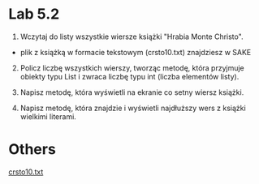 # Lab 5.2

1. Wczytaj do listy wszystkie wiersze książki "Hrabia Monte Christo".
* plik z książką w formacie tekstowym (crsto10.txt) znajdziesz w SAKE

2. Policz liczbę wszystkich wierszy, tworząc metodę, która przyjmuje obiekty typu List i zwraca liczbę typu int (liczba elementów listy). 

3. Napisz metodę, która wyświetli na ekranie co setny wiersz książki.

4. Napisz metodę, która znajdzie i wyświetli najdłuższy wers z książki wielkimi literami.

# Others
[crsto10.txt](src/crsto10.txt)